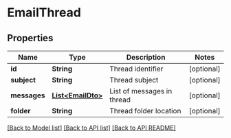 
# EmailThread
## Properties
Name | Type | Description | Notes
------------ | ------------- | ------------- | -------------
**id** | **String** | Thread identifier              |  [optional]
**subject** | **String** | Thread subject              |  [optional]
**messages** | [**List&lt;EmailDto&gt;**](EmailDto.md) | List of messages in thread              |  [optional]
**folder** | **String** | Thread folder location              |  [optional]




[[Back to Model list]](README.md#documentation-for-models) [[Back to API list]](README.md#documentation-for-api-endpoints) [[Back to API README]](README.md)


